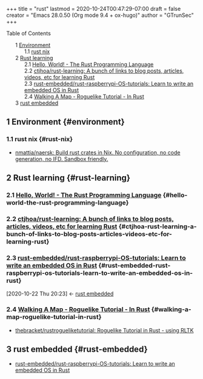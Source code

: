 +++
title = "rust"
lastmod = 2020-10-24T00:47:29-07:00
draft = false
creator = "Emacs 28.0.50 (Org mode 9.4 + ox-hugo)"
author = "GTrunSec"
+++

<style>
  .ox-hugo-toc ul {
    list-style: none;
  }
</style>
<div class="ox-hugo-toc toc">
<div></div>

<div class="heading">Table of Contents</div>

- <span class="section-num">1</span> [Environment](#environment)
    - <span class="section-num">1.1</span> [rust nix](#rust-nix)
- <span class="section-num">2</span> [Rust learning](#rust-learning)
    - <span class="section-num">2.1</span> [Hello, World! - The Rust Programming Language](#hello-world-the-rust-programming-language)
    - <span class="section-num">2.2</span> [ctjhoa/rust-learning: A bunch of links to blog posts, articles, videos, etc for learning Rust](#ctjhoa-rust-learning-a-bunch-of-links-to-blog-posts-articles-videos-etc-for-learning-rust)
    - <span class="section-num">2.3</span> [rust-embedded/rust-raspberrypi-OS-tutorials: Learn to write an embedded OS in Rust](#rust-embedded-rust-raspberrypi-os-tutorials-learn-to-write-an-embedded-os-in-rust)
    - <span class="section-num">2.4</span> [Walking A Map - Roguelike Tutorial - In Rust](#walking-a-map-roguelike-tutorial-in-rust)
- <span class="section-num">3</span> [rust embedded](#rust-embedded)

</div>
<!--endtoc-->



## <span class="section-num">1</span> Environment {#environment}


### <span class="section-num">1.1</span> rust nix {#rust-nix}

-   [nmattia/naersk: Build rust crates in Nix. No configuration, no code generation, no IFD. Sandbox friendly.](nix.md)


## <span class="section-num">2</span> Rust learning {#rust-learning}


### <span class="section-num">2.1</span> [Hello, World! - The Rust Programming Language](https://doc.rust-lang.org/book/ch01-02-hello-world.html) {#hello-world-the-rust-programming-language}


### <span class="section-num">2.2</span> [ctjhoa/rust-learning: A bunch of links to blog posts, articles, videos, etc for learning Rust](https://github.com/ctjhoa/rust-learning) {#ctjhoa-rust-learning-a-bunch-of-links-to-blog-posts-articles-videos-etc-for-learning-rust}


### <span class="section-num">2.3</span> [rust-embedded/rust-raspberrypi-OS-tutorials: Learn to write an embedded OS in Rust](https://github.com/rust-embedded/rust-raspberrypi-OS-tutorials) {#rust-embedded-rust-raspberrypi-os-tutorials-learn-to-write-an-embedded-os-in-rust}

<span class="timestamp-wrapper"><span class="timestamp">[2020-10-22 Thu 20:23] </span></span> <- [rust embedded](#rust-embedded)


### <span class="section-num">2.4</span> [Walking A Map - Roguelike Tutorial - In Rust](https://bfnightly.bracketproductions.com/rustbook/chapter%5F3.html) {#walking-a-map-roguelike-tutorial-in-rust}

-   [thebracket/rustrogueliketutorial: Roguelike Tutorial in Rust - using RLTK](https://github.com/thebracket/rustrogueliketutorial)


## <span class="section-num">3</span> rust embedded {#rust-embedded}

-   [rust-embedded/rust-raspberrypi-OS-tutorials: Learn to write an embedded OS in Rust](#rust-embedded-rust-raspberrypi-os-tutorials-learn-to-write-an-embedded-os-in-rust)
